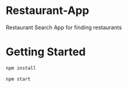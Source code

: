 # Restaurant-App
Restaurant Search App for finding restaurants



<h1> Getting Started </h1>

```bash
npm install

npm start
```
